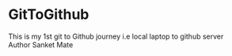 # GitToGithub
This is my 1st git to Github journey i.e local laptop to github server<br>
Author Sanket Mate
